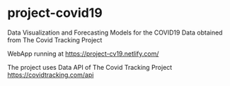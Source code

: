 # project-covid19
Data Visualization and Forecasting Models for the COVID19 Data obtained from The Covid Tracking Project

WebApp running at https://project-cv19.netlify.com/

The project uses Data API of The Covid Tracking Project https://covidtracking.com/api
